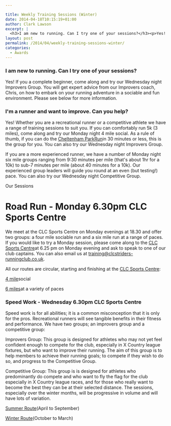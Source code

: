 ```yaml
---

title: Weekly Training Sessions (Winter)
date: 2014-04-18T10:15:19+01:00
author: Clark Lawson
excerpt: |
  <h3>I am new to running. Can I try one of your sessions?</h3><p>Yes! If you a complete beginner, come along and try our Wednesday night Improvers Group. You will get expert advice from our Improvers coach, Chris, on how to embark on your running adventure in a sociable and fun environment. Please see below for more information.</p><h3>I'm a runner and want to improve. Can you help?</h3><p>Yes! Whether you are a recreational runner or a competitive athlete we have a range of training sessions to suit you. If you can comfortably run 5k (3 miles), come along and try our Monday night 4 mile social. As a rule of thumb, if you can do the <a href="http://www.parkrun.org.uk/cheltenham/" target="_blank" rel="nofollow">Cheltenham ParkRun</a>in 30 minutes or less, this is the group for you. You can also try our Wednesday night Improvers Group.</p><p>If you are a more experienced runner, we have a number of Monday night six mile groups ranging from 9:30 minutes per mile (that's about 1hr for a 10k) to sub-7 minutes per mile (about 40 minutes for a 10k). Our experienced group leaders will guide you round at an even (but testing!) pace. You can also try our Wednesday night Competitive Group.</p><p>Our Sessions</p><h1>Road Run - Monday 6.30pm CLC Sports Centre</h1><p>We meet at the CLC Sports Centre on Monday evenings at 18.30 and offer two groups: a four mile sociable run and a six mile run at a range of paces. If you would like to try a Monday session, please come along to the <a href="http://maps.google.co.uk/maps?q=gl50+2nx&hl=en&sll=51.89445,-2.081823&sspn=0.038984,0.122395&t=h&hnear=GL50+2NX,+United+Kingdom&z=16" target="_blank" rel="nofollow">CLC Sports Centre</a>at 6.25 pm on Monday evening and ask to speak to one of our club captains. You can also email us at <a href="mailto:training@clcstriders-runningclub.co.uk" target="_blank" rel="nofollow">training@clcstriders-runningclub.co.uk</a>.</p><p>All our routes are circular, starting and finishing at the <a href="http://maps.google.co.uk/maps?q=gl50+2nx&hl=en&sll=51.89445,-2.081823&sspn=0.038984,0.122395&t=h&hnear=GL50+2NX,+United+Kingdom&z=16" target="_blank" rel="nofollow">CLC Sports Centre</a>: </p><p><a href="http://www.gmap-pedometer.com/?r=6085072" target="_blank" rel="nofollow">4 mile</a>social</p><p><a href="http://www.gmap-pedometer.com/?r=6085063" target="_blank" rel="nofollow">6 miles</a><a href="http://www.gmap-pedometer.com/?r=6085063" target="_blank" rel="nofollow"></a>at a variety of paces</p><h3>Speed Work - Wednesday 6.30pm CLC Sports Centre</h3><p>Speed work is for all abilities; it is a common misconception that it is only for the pros. Recreational runners will see tangible benefits in their fitness and performance. We have two groups; an improvers group and a competitive group:</p><p>Improvers Group: This group is designed for athletes who may not yet feel confident enough to compete for the club, especially in X Country league fixtures, but who want to improve their running. The aim of this group is to help members to achieve their running goals; to compete if they wish to do so, and progress to the Competitive Group.Competitive Group: This group is is designed for athletes who predominantly do compete and who want to fly the flag for the club especially in X Country league races, and for those who really want to become the best they can be at their selected distance. The sessions, especially over the winter months, will be progressive in volume and will have lots of variation.</p><p><a href="index.php?option=com_content&view=article&id=50&Itemid=64" target="_blank" rel="nofollow">Summer Route</a>(April to September)</p><p><a href="index.php?option=com_content&view=article&id=51&Itemid=64" target="_blank" rel="nofollow">Winter Route</a>(October to March)</p>
layout: post
permalink: /2014/04/weekly-training-sessions-winter/
categories:
  - Awards
---
```

### I am new to running. Can I try one of your sessions?

Yes! If you a complete beginner, come along and try our Wednesday night Improvers Group. You will get expert advice from our Improvers coach, Chris, on how to embark on your running adventure in a sociable and fun environment. Please see below for more information.

### I'm a runner and want to improve. Can you help?

Yes! Whether you are a recreational runner or a competitive athlete we have a range of training sessions to suit you. If you can comfortably run 5k (3 miles), come along and try our Monday night 4 mile social. As a rule of thumb, if you can do the <a href="http://www.parkrun.org.uk/cheltenham/" target="_blank" rel="nofollow">Cheltenham ParkRun</a>in 30 minutes or less, this is the group for you. You can also try our Wednesday night Improvers Group.

If you are a more experienced runner, we have a number of Monday night six mile groups ranging from 9:30 minutes per mile (that's about 1hr for a 10k) to sub-7 minutes per mile (about 40 minutes for a 10k). Our experienced group leaders will guide you round at an even (but testing!) pace. You can also try our Wednesday night Competitive Group.

Our Sessions

# Road Run - Monday 6.30pm CLC Sports Centre

We meet at the CLC Sports Centre on Monday evenings at 18.30 and offer two groups: a four mile sociable run and a six mile run at a range of paces. If you would like to try a Monday session, please come along to the <a href="http://maps.google.co.uk/maps?q=gl50+2nx&#038;hl=en&#038;sll=51.89445,-2.081823&#038;sspn=0.038984,0.122395&#038;t=h&#038;hnear=GL50+2NX,+United+Kingdom&#038;z=16" target="_blank" rel="nofollow">CLC Sports Centre</a>at 6.25 pm on Monday evening and ask to speak to one of our club captains. You can also email us at <a href="mailto:training@clcstriders-runningclub.co.uk" target="_blank" rel="nofollow">training@clcstriders-runningclub.co.uk</a>.

All our routes are circular, starting and finishing at the <a href="http://maps.google.co.uk/maps?q=gl50+2nx&#038;hl=en&#038;sll=51.89445,-2.081823&#038;sspn=0.038984,0.122395&#038;t=h&#038;hnear=GL50+2NX,+United+Kingdom&#038;z=16" target="_blank" rel="nofollow">CLC Sports Centre</a>: 

<a href="http://www.gmap-pedometer.com/?r=6085072" target="_blank" rel="nofollow">4 mile</a>social

<a href="http://www.gmap-pedometer.com/?r=6085063" target="_blank" rel="nofollow">6 miles</a><a href="http://www.gmap-pedometer.com/?r=6085063" target="_blank" rel="nofollow"></a>at a variety of paces

### Speed Work - Wednesday 6.30pm CLC Sports Centre

Speed work is for all abilities; it is a common misconception that it is only for the pros. Recreational runners will see tangible benefits in their fitness and performance. We have two groups; an improvers group and a competitive group:

Improvers Group: This group is designed for athletes who may not yet feel confident enough to compete for the club, especially in X Country league fixtures, but who want to improve their running. The aim of this group is to help members to achieve their running goals; to compete if they wish to do so, and progress to the Competitive Group.

Competitive Group: This group is is designed for athletes who predominantly do compete and who want to fly the flag for the club especially in X Country league races, and for those who really want to become the best they can be at their selected distance. The sessions, especially over the winter months, will be progressive in volume and will have lots of variation.

<a href="index.php?option=com_content&#038;view=article&#038;id=50&#038;Itemid=64" target="_blank" rel="nofollow">Summer Route</a>(April to September)

<a href="index.php?option=com_content&#038;view=article&#038;id=51&#038;Itemid=64" target="_blank" rel="nofollow">Winter Route</a>(October to March)